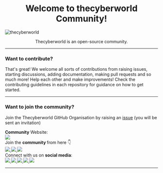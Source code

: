 <div align="center">
    <h1>
        Welcome to thecyberworld Community!
    </h1> 
</div>

![thecyberworld](https://user-images.githubusercontent.com/97401889/178647625-fc83394d-1ccd-46ba-a3f9-db7a651bd280.png)

<div align="center">
    Thecyberworld is an open-source community.
    <br>
</div>

---

### Want to contribute?

That's great! We welcome all sorts of contributions from raising issues, starting discussions, adding documentation, making pull requests and so much more! Help each other and make improvements!
Check the contributing guidelines in each repository for guidance on how to get started.

---

### Want to join the community?
Join the Thecyberworld GitHub Organisation by raising an [issue](https://github.com/thecyberworld/support/issues/new?assignees=&labels=invite+me+to+the+organisation&template=invitation.yml&title=Please+invite+me+to+the+GitHub+Community+Organization) (you will be sent an invitation)

<div>
  <b>Community</b> Website:
  <br>
  <a href="https://thecyberhub.org/" >
    <img src="https://img.shields.io/badge/thecyberhub.org-0d1117?style=for-the-badge&logo=ethereum&logoColor=white">
  </a>
</div>

<div>
Join the <b> community </b> from here 👇
<br>
  <a href="https://github.com/thecyberworld/support/issues/new?assignees=&labels=invite+me+to+the+organisation&template=invitation.yml&title=Please+invite+me+to+the+GitHub+Community+Organization">
    <img src="https://img.shields.io/badge/GitHub-0d1117?style=for-the-badge&logo=github&logoColor=white">
  </a> 
  <a href="https://discord.gg/QHBPq6xP5p">
    <img src="https://img.shields.io/badge/Discord-0d1117?style=for-the-badge&logo=discord&logoColor=white">
  </a>  <a href="https://t.me/thecyberw0rld">
    <img src="https://img.shields.io/badge/Telegram-0d1117?style=for-the-badge&logo=telegram&logoColor=white">
  </a>
</div>

<div>
Connect with us on <b>social media</b>:
<br>
    <a href="https://twitter.com/thecyberw0rld">
        <img src="https://img.shields.io/badge/Twitter-0d1117?style=for-the-badge&logo=twitter&logoColor=white">
    </a>
    <a href="https://blog.thecyberhub.org/)">
        <img src="https://img.shields.io/badge/Hashnode-0d1117?style=for-the-badge&logo=hashnode&logoColor=white">
    </a>
    <a href="https://www.instagram.com/thecyberw0rld">
        <img src="https://img.shields.io/badge/Instagram-0d1117?style=for-the-badge&logo=instagram&logoColor=white">
    </a> 
    <a href="https://www.linkedin.com/company/thecyberw0rld/">
        <img src="https://img.shields.io/badge/LinkedIn-0d1117?style=for-the-badge&logo=linkedin&logoColor=white">
    </a> 
    <a href="https://www.youtube.com/c/thecyberworld?sub_confirmation=1">
        <img src="https://img.shields.io/badge/YouTube-0d1117?style=for-the-badge&logo=youtube&logoColor=white">
    </a>
</div>

---
